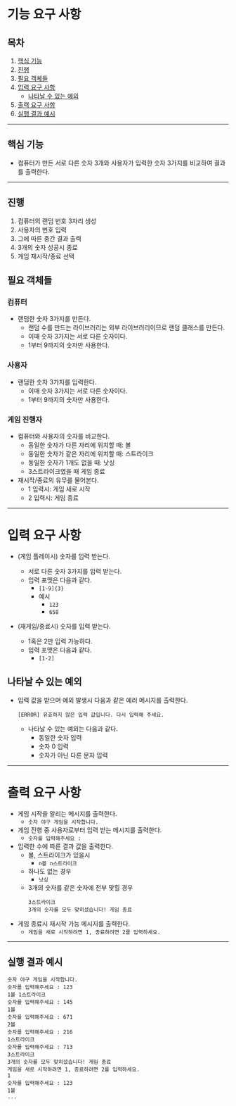 # 기능 요구 사항
## 목차

1. [핵심 기능](#핵심-기능)
2. [진행](#진행)
3. [필요 객체들](#필요-객체들)
4. [입력 요구 사항](#입력-요구-사항)
    - [나타날 수 있는 예외](#나타날-수-있는-예외)
5. [출력 요구 사항](#출력-요구-사항)
6. [실행 결과 예시](#실행-결과-예시)

---

## 핵심 기능

- 컴퓨터가 만든 서로 다른 숫자 3개와 사용자가 입력한 숫자 3가지를 비교하여 결과를 출력한다.


---

## 진행

1. 컴퓨터의 랜덤 번호 3자리 생성
2. 사용자의 번호 입력
3. 그에 따른 중간 결과 출력
4. 3개의 숫자 성공시 종료
5. 게임 재시작/종료 선택


## 필요 객체들

### 컴퓨터

- 랜덤한 숫자 3가지를 만든다.
  - 랜덤 수를 만드는 라이브러리는 외부 라이브러리이므로 랜덤 클래스를 만든다.
  - 이때 숫자 3가지는 서로 다른 숫자이다.
  - 1부터 9까지의 숫자만 사용한다.


### 사용자

- 랜덤한 숫자 3가지를 입력한다.
  - 이때 숫자 3가지는 서로 다른 숫자이다.
  - 1부터 9까지의 숫자만 사용한다.

### 게임 진행자

- 컴퓨터와 사용자의 숫자를 비교한다.
  - 동일한 숫자가 다른 자리에 위치할 때: 볼
  - 동일한 숫자가 같은 자리에 위치할 때: 스트라이크
  - 동일한 숫자가 1개도 없을 때: 낫싱
  - 3스트라이크였을 때 게임 종료
- 재시작/종료의 유무를 물어본다.
  - 1 입력시: 게임 새로 시작
  - 2 입력시: 게임 종료

---

# 입력 요구 사항

- (게임 플레이시) 숫자를 입력 받는다.
  - 서로 다른 숫자 3가지를 입력 받는다.
  - 입력 포맷은 다음과 같다.
    - ```[1-9]{3}```
    - 예시
      - ```123```
      - ```658```
  
- (재게임/종료시) 숫자를 입력 받는다.
  - 1혹은 2만 입력 가능하다.
  - 입력 포맷은 다음과 같다.
    - ```[1-2]```

## 나타날 수 있는 예외

- 입력 값을 받으며 예외 발생시 다음과 같은 에러 메시지를 출력한다.

   ```[ERROR] 유효하지 않은 입력 값입니다. 다시 입력해 주세요.```
    - 나타날 수 있는 예외는 다음과 같다.
      - 동일한 숫자 입력
      - 숫자 0 입력
      - 숫자가 아닌 다른 문자 입력

---

# 출력 요구 사항

- 게임 시작을 알리는 메시지를 출력한다.
  - ```숫자 야구 게임을 시작합니다.```
- 게임 진행 중 사용자로부터 입력 받는 메시지를 출력한다.
  - ```숫자를 입력해주세요 : ```
- 입력한 수에 따른 결과 값을 출력한다.
  - 볼, 스트라이크가 있을시
    - ```n볼 n스트라이크```
  - 하나도 없는 경우
    - ```낫싱```
  - 3개의 숫자를 같은 숫자에 전부 맞힐 경우
    ```
    3스트라이크
    3개의 숫자를 모두 맞히셨습니다! 게임 종료
    ```
- 게임 종료시 재시작 가능 메시지를 출력한다.
  - ```게임을 새로 시작하려면 1, 종료하려면 2를 입력하세요.```

---

## 실행 결과 예시
```
숫자 야구 게임을 시작합니다.
숫자를 입력해주세요 : 123
1볼 1스트라이크
숫자를 입력해주세요 : 145
1볼
숫자를 입력해주세요 : 671
2볼
숫자를 입력해주세요 : 216
1스트라이크
숫자를 입력해주세요 : 713
3스트라이크
3개의 숫자를 모두 맞히셨습니다! 게임 종료
게임을 새로 시작하려면 1, 종료하려면 2를 입력하세요.
1
숫자를 입력해주세요 : 123
1볼
...
```